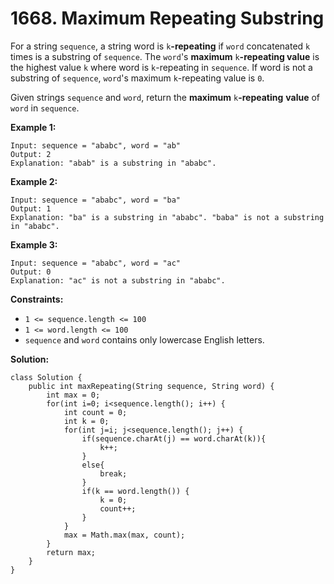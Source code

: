 # 1668. Maximum Repeating Substring

For a string `sequence`, a string word is `k`**-repeating** if `word` concatenated `k` times is a substring of `sequence`. The `word`'s **maximum** `k`**-repeating value** is the highest value `k` where word is `k`-repeating in `sequence`. If word is not a substring of `sequence`, `word`'s maximum `k`-repeating value is `0`.

Given strings `sequence` and `word`, return the **maximum** `k`**-repeating** **value** of `word` in `sequence`.

**Example 1:**
```
Input: sequence = "ababc", word = "ab"
Output: 2
Explanation: "abab" is a substring in "ababc".
```
**Example 2:**
```
Input: sequence = "ababc", word = "ba"
Output: 1
Explanation: "ba" is a substring in "ababc". "baba" is not a substring in "ababc".
```
**Example 3:**
```
Input: sequence = "ababc", word = "ac"
Output: 0
Explanation: "ac" is not a substring in "ababc". 
``` 

**Constraints:**

* `1 <= sequence.length <= 100`
* `1 <= word.length <= 100`
* `sequence` and `word` contains only lowercase English letters.

**Solution:**
```
class Solution {
    public int maxRepeating(String sequence, String word) {
        int max = 0;
        for(int i=0; i<sequence.length(); i++) {
            int count = 0;
            int k = 0;
            for(int j=i; j<sequence.length(); j++) {
                if(sequence.charAt(j) == word.charAt(k)){
                    k++;
                }
                else{
                    break;
                }
                if(k == word.length()) {
                    k = 0;
                    count++;
                }
            }
            max = Math.max(max, count);
        }
        return max;
    }
}
```
